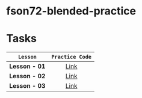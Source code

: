 # fson72-blended-practice

# Tasks

|    `Lesson`     |                               `Practice Code`                               |
| :-------------: | :-------------------------------------------------------------------------: |
| **Lesson - 01** | [Link](https://github.com/pavlo-sheremet-dev/fson72-blended/tree/lesson-01) |
| **Lesson - 02** | [Link](https://github.com/pavlo-sheremet-dev/fson72-blended/tree/lesson-02) |
| **Lesson - 03** | [Link](https://github.com/pavlo-sheremet-dev/fson72-blended/tree/lesson-03) |
